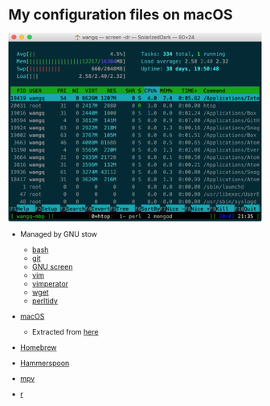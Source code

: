 # My configuration files on macOS

![Screenshot of a terminal window](images/screen.png)

* Managed by GNU stow

    * [bash](bash/)
    * [git](git/)
    * [GNU screen](screen/.screenrc)
    * [vim](vim/.vimrc)
    * [vimperator](vimperator/.vimperatorrc)
    * [wget](wget/.wgetrc)
    * [perltidy](perltidy/.perltidyrc)

* [macOS](macos.sh)
    * Extracted from [here](https://github.com/mathiasbynens/dotfiles/blob/master/.macos)
* [Homebrew](brew.sh)
* [Hammerspoon](hammerspoon/)
* [mpv](mpv/)
* [r](r/)
